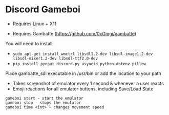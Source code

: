 # Discord Gameboi

* Requires Linux + X11

* Requires Gambatte (https://github.com/0xGingi/gambatte) 

You will need to install:
- `sudo apt-get install wmctrl libsdl1.2-dev libsdl-image1.2-dev libsdl-mixer1.2-dev libsdl-ttf2.0-dev`
- `pip install pynput discord.py asyncio python-dotenv pillow`

Place gambatte_sdl executable in /usr/bin or add the location to your path


* Takes screenshot of emulator every 1 second & whenever a user reacts
* Emoji reactions for all emulator buttons, including Save/Load State
```
gameboi start - start the emulator
gameboi stop - stops the emulator
gameboi time <int> - changes movement speed
```